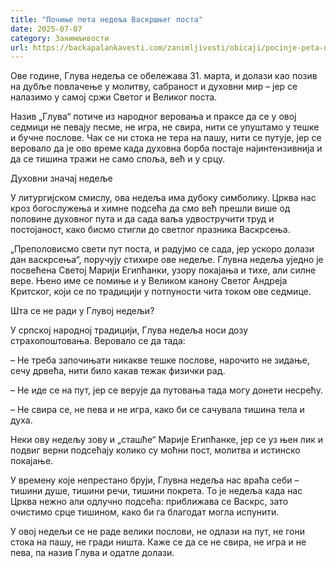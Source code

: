 ```yaml
---
title: "Почиње пета недеља Васкршњег поста"
date: 2025-07-07
category: Занимљивости
url: https://backapalankavesti.com/zanimljivosti/obicaji/pocinje-peta-nedelja-vaskrsnjeg-posta/
---
```


Ове године, Глува недеља се обележава 31. марта, и долази као позив на дубље повлачење у молитву, сабраност и духовни мир – јер се налазимо у самој сржи Светог и Великог поста.

Назив „Глува“ потиче из народног веровања и праксе да се у овој седмици не певају песме, не игра, не свира, нити се упуштамо у тешке и бучне послове. Чак се ни стока не тера на пашу, нити се путује, јер се веровало да је ово време када духовна борба постаје најинтензивнија и да се тишина тражи не само споља, већ и у срцу.

Духовни значај недеље

У литургијском смислу, ова недеља има дубоку симболику. Црква нас кроз богослужења и химне подсећа да смо већ прешли више од половине духовног пута и да сада ваља удвостручити труд и постојаност, како бисмо стигли до светлог празника Васкрсења.

„Преполовисмо свети пут поста, и радујмо се сада, јер ускоро долази дан васкрсења“, поручују стихире ове недеље. Глувна недеља уједно је посвећена Светој Марији Египћанки, узору покајања и тихе, али силне вере. Њено име се помиње и у Великом канону Светог Андреја Критског, који се по традицији у потпуности чита током ове седмице.

Шта се не ради у Глувој недељи?

У српској народној традицији, Глува недеља носи дозу страхопоштовања. Веровало се да тада:

– Не треба започињати никакве тешке послове, нарочито не зидање, сечу дрвећа, нити било какав тежак физички рад.

– Не иде се на пут, јер се верује да путовања тада могу донети несрећу.

– Не свира се, не пева и не игра, како би се сачувала тишина тела и духа.

Неки ову недељу зову и „сташће“ Марије Египћанке, јер се уз њен лик и подвиг верни подсећају колико су моћни пост, молитва и истинско покајање.

У времену које непрестано бруји, Глувна недеља нас враћа себи – тишини душе, тишини речи, тишини покрета. То је недеља када нас Црква нежно али одлучно подсећа: приближава се Васкрс, зато очистимо срце тишином, како би га благодат могла испунити.

У овој недељи се не раде велики послови, не одлази на пут, не гони стока на пашу, не гради ништа. Каже се да се не свира, не игра и не пева, па назив Глува и одатле долази.
